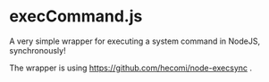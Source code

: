 execCommand.js
==============

A very simple wrapper for executing a system command in NodeJS, synchronously!

The wrapper is using https://github.com/hecomi/node-execsync .
